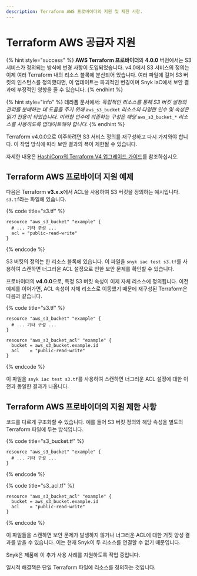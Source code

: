 ```yaml
---
description: Terraform AWS 프로바이더의 지원 및 제한 사항.
---
```


# Terraform AWS 공급자 지원

{% hint style="success" %}
**AWS Terraform 프로바이더**의 **4.0.0** 버전에서는 S3 서비스가 정의되는 방식에 변경 사항이 도입되었습니다. v4.0에서 S3 서비스의 정의는 이제 여러 Terraform 내의 리소스 블록에 분산되어 있습니다. 여러 파일에 걸쳐 S3 버킷의 인스턴스를 정의했다면, 이 업데이트는 파괴적인 변경이며 Snyk IaC에서 보안 결과에 부정적인 영향을 줄 수 있습니다.
{% endhint %}

{% hint style="info" %}
테라폼 문서에서: _독립적인 리소스를 통해 S3 버킷 설정의 관리를 분배하는 데 도움을 주기 위해_ `aws_s3_bucket` _리소스의 다양한 인수 및 속성은 읽기 전용이 되었습니다. 이러한 인수에 의존하는 구성은 해당_ `aws_s3_bucket_*` _리소스를 사용하도록 업데이트해야 합니다._
{% endhint %}

Terraform v4.0.0으로 이주하려면 S3 서비스 정의를 재구성하고 다시 가져와야 합니다. 이 작업 방식에 따라 보안 결과의 폭이 제한될 수 있습니다.

자세한 내용은 [HashiCorp의 Terraform V4 업그레이드 가이드](https://registry.terraform.io/providers/hashicorp/aws/latest/docs/guides/version-4-upgrade)를 참조하십시오.

## Terraform AWS 프로바이더 지원 예제

다음은 Terraform **v3.x.x**에서 ACL을 사용하여 S3 버킷을 정의하는 예시입니다. `s3.tf`라는 파일에 있습니다.

{% code title="s3.tf" %}
```hcl
resource "aws_s3_bucket" "example" {
  # ... 기타 구성 ...
  acl = "public-read-write"
}
```
{% endcode %}

S3 버킷의 정의는 한 리소스 블록에 있습니다. 이 파일을 `snyk iac test s3.tf`를 사용하여 스캔하면 너그러운 ACL 설정으로 인한 보안 문제를 확인할 수 있습니다.

프로바이더의 **v4.0.0**으로, 특정 S3 버킷 속성이 이제 자체 리소스에 정의됩니다. 이전 예제를 이어가면, ACL 속성이 자체 리소스로 이동했기 때문에 재구성된 Terraform은 다음과 같습니다.

{% code title="s3.tf" %}
```hcl
resource "aws_s3_bucket" "example" {
  # ... 기타 구성 ...
}

resource "aws_s3_bucket_acl" "example" {
  bucket = aws_s3_bucket.example.id
  acl    = "public-read-write"
}
```
{% endcode %}

이 파일을 `snyk iac test s3.tf`를 사용하여 스캔하면 너그러운 ACL 설정에 대한 이전과 동일한 결과가 나옵니다.

## Terraform AWS 프로바이더의 지원 제한 사항

코드를 다르게 구조화할 수 있습니다. 예를 들어 S3 버킷 정의와 해당 속성을 별도의 Terraform 파일에 두는 방식입니다.

{% code title="s3_bucket.tf" %}
```hcl
resource "aws_s3_bucket" "example" {
  # ... 기타 구성 ...
}
```
{% endcode %}

{% code title="s3_acl.tf" %}
```hcl
resource "aws_s3_bucket_acl" "example" {
  bucket = aws_s3_bucket.example.id
  acl    = "public-read-write"
}
```
{% endcode %}

이 파일들을 스캔하면 보안 문제가 발생하지 않거나 너그러운 ACL에 대한 거짓 양성 결과를 받을 수 있습니다. 이는 현재 Snyk이 두 리소스를 연결할 수 없기 때문입니다.

Snyk은 제품에 이 추가 사용 사례를 지원하도록 작업 중입니다.

일시적 해결책은 단일 Terraform 파일에 리소스를 정의하는 것입니다.
